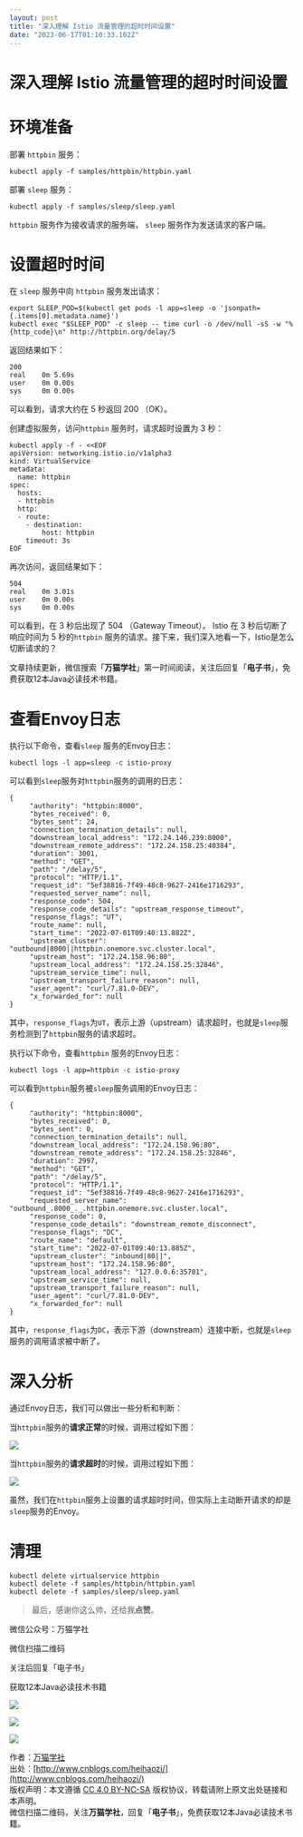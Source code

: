 ```yaml
---
layout: post
title: "深入理解 Istio 流量管理的超时时间设置"
date: "2023-06-17T01:10:33.102Z"
---
```

深入理解 Istio 流量管理的超时时间设置
======================

环境准备
====

部署 `httpbin` 服务：

    kubectl apply -f samples/httpbin/httpbin.yaml
    

部署 `sleep` 服务：

    kubectl apply -f samples/sleep/sleep.yaml 
    

`httpbin` 服务作为接收请求的服务端， `sleep` 服务作为发送请求的客户端。

设置超时时间
======

在 `sleep` 服务中向 `httpbin` 服务发出请求：

    export SLEEP_POD=$(kubectl get pods -l app=sleep -o 'jsonpath={.items[0].metadata.name}')
    kubectl exec "$SLEEP_POD" -c sleep -- time curl -o /dev/null -sS -w "%{http_code}\n" http://httpbin.org/delay/5
    

返回结果如下：

    200
    real    0m 5.69s
    user    0m 0.00s
    sys     0m 0.00s
    

可以看到，请求大约在 5 秒返回 200 （OK）。

创建虚拟服务，访问`httpbin` 服务时，请求超时设置为 3 秒：

    kubectl apply -f - <<EOF
    apiVersion: networking.istio.io/v1alpha3
    kind: VirtualService
    metadata:
      name: httpbin
    spec:
      hosts:
      - httpbin
      http:
      - route:
        - destination:
            host: httpbin
        timeout: 3s
    EOF
    

再次访问，返回结果如下：

    504
    real    0m 3.01s
    user    0m 0.00s
    sys     0m 0.00s
    

可以看到，在 3 秒后出现了 504 （Gateway Timeout）。 Istio 在 3 秒后切断了响应时间为 5 秒的`httpbin` 服务的请求。接下来，我们深入地看一下，Istio是怎么切断请求的？

文章持续更新，微信搜索「**万猫学社**」第一时间阅读，关注后回复「**电子书**」，免费获取12本Java必读技术书籍。

查看Envoy日志
=========

执行以下命令，查看`sleep` 服务的Envoy日志：

    kubectl logs -l app=sleep -c istio-proxy
    

可以看到`sleep`服务对`httpbin`服务的调用的日志：

    {
         "authority": "httpbin:8000",
         "bytes_received": 0,
         "bytes_sent": 24,
         "connection_termination_details": null,
         "downstream_local_address": "172.24.146.239:8000",
         "downstream_remote_address": "172.24.158.25:40384",
         "duration": 3001,
         "method": "GET",
         "path": "/delay/5",
         "protocol": "HTTP/1.1",
         "request_id": "5ef38816-7f49-48c8-9627-2416e1716293",
         "requested_server_name": null,
         "response_code": 504,
         "response_code_details": "upstream_response_timeout",
         "response_flags": "UT",
         "route_name": null,
         "start_time": "2022-07-01T09:40:13.882Z",
         "upstream_cluster": "outbound|8000||httpbin.onemore.svc.cluster.local",
         "upstream_host": "172.24.158.96:80",
         "upstream_local_address": "172.24.158.25:32846",
         "upstream_service_time": null,
         "upstream_transport_failure_reason": null,
         "user_agent": "curl/7.81.0-DEV",
         "x_forwarded_for": null
    }
    

其中，`response_flags`为`UT`，表示上游（upstream）请求超时，也就是`sleep`服务检测到了`httpbin`服务的请求超时。

执行以下命令，查看`httpbin` 服务的Envoy日志：

    kubectl logs -l app=httpbin -c istio-proxy
    

可以看到`httpbin`服务被`sleep`服务调用的Envoy日志：

    {
         "authority": "httpbin:8000",
         "bytes_received": 0,
         "bytes_sent": 0,
         "connection_termination_details": null,
         "downstream_local_address": "172.24.158.96:80",
         "downstream_remote_address": "172.24.158.25:32846",
         "duration": 2997,
         "method": "GET",
         "path": "/delay/5",
         "protocol": "HTTP/1.1",
         "request_id": "5ef38816-7f49-48c8-9627-2416e1716293",
         "requested_server_name": "outbound_.8000_._.httpbin.onemore.svc.cluster.local",
         "response_code": 0,
         "response_code_details": "downstream_remote_disconnect",
         "response_flags": "DC",
         "route_name": "default",
         "start_time": "2022-07-01T09:40:13.885Z",
         "upstream_cluster": "inbound|80||",
         "upstream_host": "172.24.158.96:80",
         "upstream_local_address": "127.0.0.6:35701",
         "upstream_service_time": null,
         "upstream_transport_failure_reason": null,
         "user_agent": "curl/7.81.0-DEV",
         "x_forwarded_for": null
    }
    

其中，`response_flags`为`DC`，表示下游（downstream）连接中断，也就是`sleep`服务的调用请求被中断了。

深入分析
====

通过Envoy日志，我们可以做出一些分析和判断：

当`httpbin`服务的**请求正常**的时候，调用过程如下图：

![](https://img-blog.csdnimg.cn/img_convert/a0b173e7f1f10582f9836d2c4cc6a5f8.jpeg#pic_center)

当`httpbin`服务的**请求超时**的时候，调用过程如下图：

![](https://img-blog.csdnimg.cn/img_convert/ee47d17cd2b3d6f78848b667d039d5c7.jpeg#pic_center)

虽然，我们在`httpbin`服务上设置的请求超时时间，但实际上主动断开请求的却是`sleep`服务的Envoy。

清理
==

    kubectl delete virtualservice httpbin
    kubectl delete -f samples/httpbin/httpbin.yaml
    kubectl delete -f samples/sleep/sleep.yaml 
    

> 最后，感谢你这么帅，还给我**点赞**。

微信公众号：万猫学社

微信扫描二维码

关注后回复「电子书」

获取12本Java必读技术书籍

![](https://images.cnblogs.com/cnblogs_com/heihaozi/1575453/o_onemore.jpg)

![](https://img2023.cnblogs.com/blog/145687/202306/145687-20230616152750240-1354636178.jpg)

![](https://images.cnblogs.com/cnblogs_com/heihaozi/1575453/o_onemore.jpg)

作者：[万猫学社](http://www.cnblogs.com/heihaozi/)  
出处：[http://www.cnblogs.com/heihaozi/](http://www.cnblogs.com/heihaozi/)  
版权声明：本文遵循 [CC 4.0 BY-NC-SA](http://creativecommons.org/licenses/by-nc-sa/4.0/) 版权协议，转载请附上原文出处链接和本声明。  
微信扫描二维码，关注**万猫学社**，回复「**电子书**」，免费获取12本Java必读技术书籍。